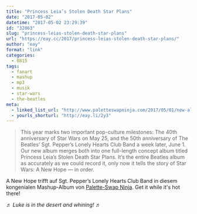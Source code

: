 ```yaml
---
title: "Princess Leia’s Stolen Death Star Plans"
date: "2017-05-02"
datetime: "2017-05-02 23:29:39"
id: "32863"
slug: "princess-leias-stolen-death-star-plans"
url: "https://eay.cc/2017/princess-leias-stolen-death-star-plans/"
author: "eay"
format: "link"
categories:
  - 0815
tags:
  - fanart
  - mashup
  - mp3
  - musik
  - star-wars
  - the-beatles
meta:
  - linked_list_url: "http://www.paletteswapninja.com/2017/05/01/new-album-princess-leias-stolen-death-star-plans/"
  - yourls_shorturl: "http://eay.li/2y3"
---
```


> This year marks two important pop-culture milestones: The 40th anniversary of Star Wars on May 25, and the 50th anniversary of The Beatles’ Sgt. Pepper’s Lonely Hearts Club Band a week later, June 1. Our new album merges both into one full-length concept album titled Princess Leia’s Stolen Death Star Plans. It’s the entire Beatles album as accurately as we could record it, only now it tells the story of Star Wars: A New Hope — in order.

A New Hope trifft auf Sgt. Pepper’s Lonely Hearts Club Band in diesem kongenialen Mashup-Album von [Palette-Swap Ninja](http://www.paletteswapninja.com/). Get it while it's hot there!

♬ _Luke is in the desert and whining!_ ♬
